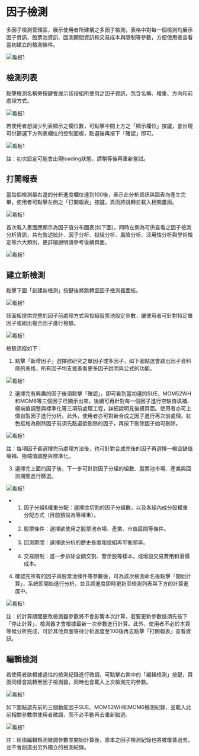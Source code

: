 # 因子檢測

多因子檢測管理區，展示使用者所建構之多因子檢測，表格中對每一個檢測均展示因子資訊、股票池資訊、回測期間資訊和交易成本與限制等參數，方便使用者查看當初建立的檢測條件。

![看板1](../../_static/test0.png "test0")

## 檢測列表

點擊檢測名稱旁按鍵會展示該投組所使用之因子資訊，包含名稱、權重、方向和前處理方式。

![看板1](../../_static/test1.png "test1")

若使用者想減少列表顯示之欄位數，可點擊中間上方之「顯示欄位」按鍵，會出現可供篩選下方列表欄位的控制面板，點選後再按下「確認」即可。

![看板1](../../_static/test1_1.png "test1_1")

註：初次設定可能會出現loading狀態，請稍等後再重新嘗試。

## 打開報表

當每個檢測最右邊的分析進度欄位達到100後，表示此分析資訊與圖表均產生完畢，使用者可點擊左側之「打開報表」按鍵，頁面將跳轉並載入相關畫面。

![看板1](../../_static/test1_2.png "test1_1")

首次載入畫面應顯示為因子值分布圖表(如下圖)，同時左側為可供查看之因子檢測分析資訊，共有敘述統計、因子分析、投組分析、風險分析、泛用性分析與學術檢定等六大類別，更詳細說明請參考後續頁面。

![看板1](../../_static/test1_3.png "test1_1")

## 建立新檢測

點擊下圖「創建新檢測」按鍵後將跳轉至因子檢測器面板。

![看板1](../../_static/test2_0.png "test２_0")

該面板提供完整的因子前處理方式與投組股票池設定參數，讓使用者可針對特定單因子或組出複合因子進行檢驗。

![看板1](../../_static/test2_1.png "test２_1")

檢驗流程如下：
1. 點擊「新增因子」選擇欲研究之單因子或多因子，如下圖點選會跳出因子資料庫的表格，所有因子均支援查看更多因子說明與公式的功能。

![看板1](../../_static/test2_2.png "test2_2")

2. 選擇完有興趣的因子後須點擊「確認」，即可看到當初選的SUE、MOM52WH和MOM6等三個因子已顯示出來。後續可再針對每一個因子進行空缺值填補、極端值調整與標準化等三項前處理工程，詳細說明見後續頁面。使用者亦可上傳自製因子進行分析。此外，使用者亦可對新合成之因子進行再次前處理。紅色框格為刪除因子前須先點選欲刪除的因子，再按下刪除因子始可刪除。

![看板1](../../_static/test2_3.png "test2_3")

註：每項因子都選擇完前處理方法後，也可針對合成完後的因子再選擇一輪空缺值填補、極端值調整與標準化。

3. 選擇完上面的因子後，下一步可針對因子分組的組數、股票池市場、產業與回測期間進行篩選。

![看板1](../../_static/test2_4.png "test2_4")

- 1.	因子分組&權重分配：選擇欲切割的因子分組數，以及各組內成分股權重分配方式（目前預設為等權重）。
- 2.    股票條件：選擇欲使用之股票池市場、產業、市值區間等條件。
- 3.    回測期間：選擇欲分析的歷史長度和投組再平衡頻率。
- 4.	交易限制：進一步排除全額交割、警示股等樣本，或增設交易費用和滑價成本。



4. 確認完所有的因子與股票池條件等參數後，可為該次檢測命名後點擊「開始計算」，系統即開始進行分析，並且將進度即時更新至檢測列表與下方的計算進度中。

![看板1](../../_static/test3.png "test3")

註：於計算期間更改檢測器參數將不會影響本次計算，若要更新參數值須先按下「停止計算」，檢測器才會根據最新一次參數進行計算。此外，使用者不必於本頁等候分析完成，可於其他頁面等待分析進度至100後再去點擊「打開報表」查看資訊。

## 編輯檢測

若使用者欲根據過往的檢測紀錄進行微調，可點擊右側中的「編輯檢測」按鍵，頁面同樣會跳轉至因子檢測器，同時也會載入上次檢測完的參數。

![看板1](../../_static/test2_6.png "test2_6")

如下圖點選先前的三個動能因子SUE、MOM52WH和MOM6檢測紀錄，並載入此前相關參數供使用者微調，而不必手動再去重新點選。

![看板1](../../_static/test2_7.png "test2_7")

註：經由編輯檢測微調參數並開始計算後，原本之因子檢測紀錄也將被覆蓋過去，並不會創造出另外獨立的檢測紀錄。